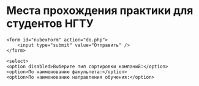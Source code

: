 # Места прохождения практики для студентов НГТУ
<html>
 <head>
  <meta charset="utf-8">
  <title>Тег SELECT</title>
 </head>
<body>
	
	<form id="nubexForm" action="do.php">
		<input type="submit" value="Отправить" />
	</form>
	
	<select>
	<option disabled>Выберите тип сортировки компаний:</option>
	<option>По наименованию факультета:</option>
	<option>По наименованию направления обучения:</option>
</select>
</body>
</html>
